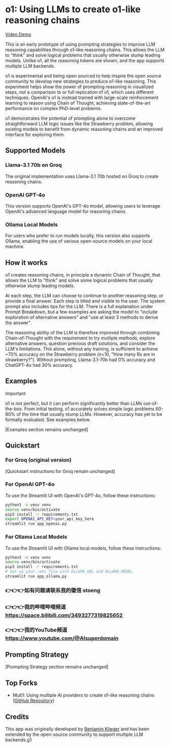 # o1: Using LLMs to create o1-like reasoning chains

[Video Demo](https://github.com/user-attachments/assets/db2a221f-f8eb-48c3-b5a7-8399c6300243)

This is an early prototype of using prompting strategies to improve LLM reasoning capabilities through o1-like reasoning chains. This allows the LLM to "think" and solve logical problems that usually otherwise stump leading models. Unlike o1, all the reasoning tokens are shown, and the app supports multiple LLM backends.

o1 is experimental and being open sourced to help inspire the open source community to develop new strategies to produce o1-like reasoning. This experiment helps show the power of prompting reasoning in visualized steps, not a comparison to or full replication of o1, which uses different techniques. OpenAI's o1 is instead trained with large-scale reinforcement learning to reason using Chain of Thought, achieving state-of-the-art performance on complex PhD-level problems. 

o1 demonstrates the potential of prompting alone to overcome straightforward LLM logic issues like the Strawberry problem, allowing existing models to benefit from dynamic reasoning chains and an improved interface for exploring them.

## Supported Models

### Llama-3.1 70b on Groq

The original implementation uses Llama-3.1 70b hosted on Groq to create reasoning chains.

### OpenAI GPT-4o

This version supports OpenAI's GPT-4o model, allowing users to leverage OpenAI's advanced language model for reasoning chains.

### Ollama Local Models

For users who prefer to run models locally, this version also supports Ollama, enabling the use of various open-source models on your local machine.

## How it works

o1 creates reasoning chains, in principle a dynamic Chain of Thought, that allows the LLM to "think" and solve some logical problems that usually otherwise stump leading models.

At each step, the LLM can choose to continue to another reasoning step, or provide a final answer. Each step is titled and visible to the user. The system prompt also includes tips for the LLM. There is a full explanation under Prompt Breakdown, but a few examples are asking the model to "include exploration of alternative answers" and "use at least 3 methods to derive the answer".

The reasoning ability of the LLM is therefore improved through combining Chain-of-Thought with the requirement to try multiple methods, explore alternative answers, question previous draft solutions, and consider the LLM's limitations. This alone, without any training, is sufficient to achieve ~70% accuracy on the Strawberry problem (n=10, "How many Rs are in strawberry?"). Without prompting, Llama-3.1-70b had 0% accuracy and ChatGPT-4o had 30% accuracy.

## Examples

> [!IMPORTANT]
> o1 is not perfect, but it can perform significantly better than LLMs out-of-the-box. From initial testing, o1 accurately solves simple logic problems 60-80% of the time that usually stump LLMs. However, accuracy has yet to be formally evaluated. See examples below.

[Examples section remains unchanged]

## Quickstart

### For Groq (original version)

[Quickstart instructions for Groq remain unchanged]

### For OpenAI GPT-4o

To use the Streamlit UI with OpenAI's GPT-4o, follow these instructions:

```bash
python3 -m venv venv
source venv/bin/activate
pip3 install -r requirements.txt
export OPENAI_API_KEY=your_api_key_here
streamlit run app_openai.py
```

### For Ollama Local Models

To use the Streamlit UI with Ollama local models, follow these instructions:

```bash
python3 -m venv venv
source venv/bin/activate
pip3 install -r requirements.txt
# Set up your .env file with OLLAMA_URL and OLLAMA_MODEL
streamlit run app_ollama.py
```

### 👉👉👉如有问题请联系我的徽信 stoeng
### 👉👉👉我的哔哩哔哩频道 https://space.bilibili.com/3493277319825652
### 👉👉👉我的YouTube频道 https://www.youtube.com/@AIsuperdomain


## Prompting Strategy

[Prompting Strategy section remains unchanged]

## Top Forks
* Mult1: Using multiple AI providers to create o1-like reasoning chains ([GitHub Repository](https://github.com/tcsenpai/multi1))

## Credits

This app was originally developed by [Benjamin Klieger](https://x.com/benjaminklieger) and has been extended by the open-source community to support multiple LLM backends.g1

